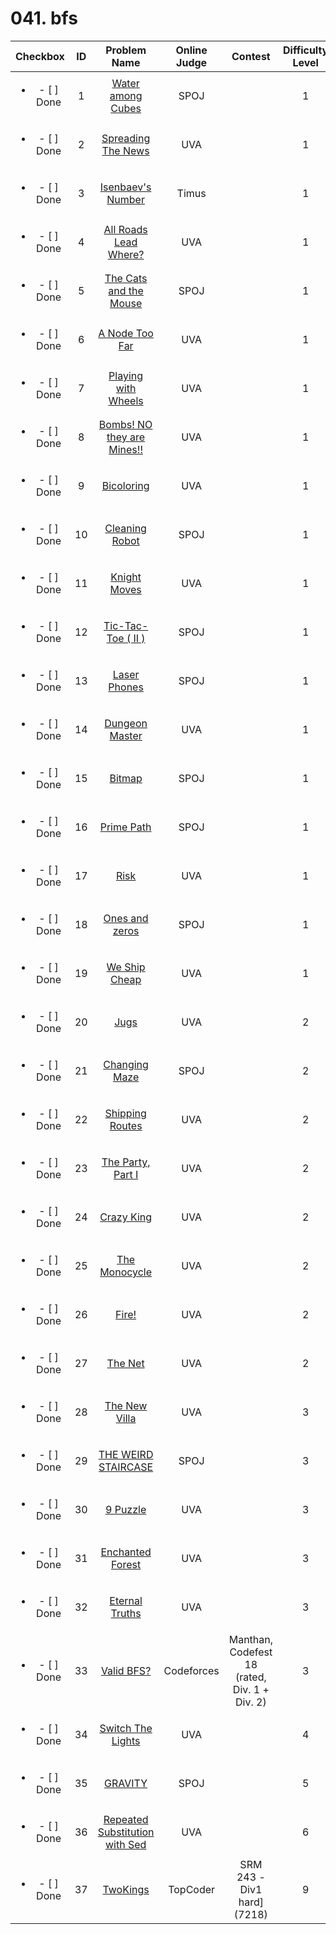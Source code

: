 # 041. bfs


| Checkbox | ID | Problem Name|Online Judge|Contest|Difficulty Level|
|:---:|:---:|:---:|:---:|:---:|:---:|
|<ul><li>- [ ] Done</li></ul>|1|[Water among Cubes](http://www.spoj.com/problems/WATER/)|SPOJ||1|
|<ul><li>- [ ] Done</li></ul>|2|[Spreading The News](https://uva.onlinejudge.org/index.php?option=onlinejudge&page=show_problem&problem=865)|UVA||1|
|<ul><li>- [ ] Done</li></ul>|3|[Isenbaev's Number](http://acm.timus.ru/problem.aspx?space=1&num=1837)|Timus||1|
|<ul><li>- [ ] Done</li></ul>|4|[All Roads Lead Where?](https://uva.onlinejudge.org/index.php?option=onlinejudge&page=show_problem&problem=950)|UVA||1|
|<ul><li>- [ ] Done</li></ul>|5|[The Cats and the Mouse](http://www.spoj.com/problems/CATM/)|SPOJ||1|
|<ul><li>- [ ] Done</li></ul>|6|[A Node Too Far](https://uva.onlinejudge.org/index.php?option=onlinejudge&page=show_problem&problem=272)|UVA||1|
|<ul><li>- [ ] Done</li></ul>|7|[Playing with Wheels](https://uva.onlinejudge.org/index.php?option=onlinejudge&page=show_problem&problem=1008)|UVA||1|
|<ul><li>- [ ] Done</li></ul>|8|[Bombs! NO they are Mines!!](https://uva.onlinejudge.org/index.php?option=onlinejudge&page=show_problem&problem=1594)|UVA||1|
|<ul><li>- [ ] Done</li></ul>|9|[Bicoloring](https://uva.onlinejudge.org/index.php?option=onlinejudge&page=show_problem&problem=945)|UVA||1|
|<ul><li>- [ ] Done</li></ul>|10|[Cleaning Robot](http://www.spoj.com/problems/CLEANRBT/)|SPOJ||1|
|<ul><li>- [ ] Done</li></ul>|11|[Knight Moves](https://uva.onlinejudge.org/index.php?option=onlinejudge&page=show_problem&problem=380)|UVA||1|
|<ul><li>- [ ] Done</li></ul>|12|[Tic-Tac-Toe ( II )](http://www.spoj.com/problems/TOE2/)|SPOJ||1|
|<ul><li>- [ ] Done</li></ul>|13|[Laser Phones](http://www.spoj.com/problems/MLASERP/)|SPOJ||1|
|<ul><li>- [ ] Done</li></ul>|14|[Dungeon Master](https://uva.onlinejudge.org/index.php?option=onlinejudge&page=show_problem&problem=473)|UVA||1|
|<ul><li>- [ ] Done</li></ul>|15|[Bitmap](http://www.spoj.com/problems/BITMAP/)|SPOJ||1|
|<ul><li>- [ ] Done</li></ul>|16|[Prime Path](http://www.spoj.com/problems/PPATH/)|SPOJ||1|
|<ul><li>- [ ] Done</li></ul>|17|[Risk](https://uva.onlinejudge.org/index.php?option=onlinejudge&page=show_problem&problem=508)|UVA||1|
|<ul><li>- [ ] Done</li></ul>|18|[Ones and zeros](http://www.spoj.com/problems/ONEZERO/)|SPOJ||1|
|<ul><li>- [ ] Done</li></ul>|19|[We Ship Cheap](https://uva.onlinejudge.org/index.php?option=onlinejudge&page=show_problem&problem=703)|UVA||1|
|<ul><li>- [ ] Done</li></ul>|20|[Jugs](https://uva.onlinejudge.org/index.php?option=onlinejudge&page=show_problem&problem=512)|UVA||2|
|<ul><li>- [ ] Done</li></ul>|21|[Changing Maze](http://www.spoj.com/problems/CHMAZE/)|SPOJ||2|
|<ul><li>- [ ] Done</li></ul>|22|[Shipping Routes](https://uva.onlinejudge.org/index.php?option=onlinejudge&page=show_problem&problem=319)|UVA||2|
|<ul><li>- [ ] Done</li></ul>|23|[The Party, Part I](https://uva.onlinejudge.org/index.php?option=onlinejudge&page=show_problem&problem=1900)|UVA||2|
|<ul><li>- [ ] Done</li></ul>|24|[Crazy King](https://uva.onlinejudge.org/index.php?option=onlinejudge&page=show_problem&problem=2327)|UVA||2|
|<ul><li>- [ ] Done</li></ul>|25|[The Monocycle](https://uva.onlinejudge.org/index.php?option=onlinejudge&page=show_problem&problem=988)|UVA||2|
|<ul><li>- [ ] Done</li></ul>|26|[Fire!](https://uva.onlinejudge.org/index.php?option=onlinejudge&page=show_problem&problem=2671)|UVA||2|
|<ul><li>- [ ] Done</li></ul>|27|[The Net](https://uva.onlinejudge.org/index.php?option=onlinejudge&page=show_problem&problem=568)|UVA||2|
|<ul><li>- [ ] Done</li></ul>|28|[The New Villa](https://uva.onlinejudge.org/index.php?option=onlinejudge&page=show_problem&problem=257)|UVA||3|
|<ul><li>- [ ] Done</li></ul>|29|[THE WEIRD STAIRCASE](http://www.spoj.com/problems/STAR3CAS/)|SPOJ||3|
|<ul><li>- [ ] Done</li></ul>|30|[9 Puzzle](https://uva.onlinejudge.org/index.php?option=onlinejudge&page=show_problem&problem=2508)|UVA||3|
|<ul><li>- [ ] Done</li></ul>|31|[Enchanted Forest](https://uva.onlinejudge.org/index.php?option=onlinejudge&page=show_problem&problem=1918)|UVA||3|
|<ul><li>- [ ] Done</li></ul>|32|[Eternal Truths](https://uva.onlinejudge.org/index.php?option=onlinejudge&page=show_problem&problem=869)|UVA||3|
|<ul><li>- [ ] Done</li></ul>|33|[Valid BFS?](http://codeforces.com/problemset/problem/1037/D)|Codeforces|Manthan, Codefest 18 (rated, Div. 1 + Div. 2)|3|
|<ul><li>- [ ] Done</li></ul>|34|[Switch The Lights](https://uva.onlinejudge.org/index.php?option=onlinejudge&page=show_problem&problem=3125)|UVA||4|
|<ul><li>- [ ] Done</li></ul>|35|[GRAVITY](http://www.spoj.com/problems/GRAVITY/)|SPOJ||5|
|<ul><li>- [ ] Done</li></ul>|36|[Repeated Substitution with Sed](https://uva.onlinejudge.org/index.php?option=onlinejudge&page=show_problem&problem=3692)|UVA||6|
|<ul><li>- [ ] Done</li></ul>|37|[TwoKings](http://community.topcoder.com/stat?c=problem_statement&pm=4582)|TopCoder|SRM 243 - Div1 hard] (7218)|9|
